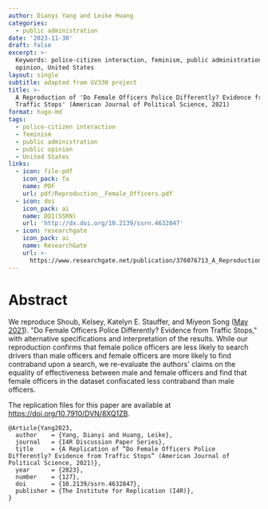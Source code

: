 ```yaml
---
author: Dianyi Yang and Leike Huang
categories:
  - public administration
date: '2023-11-30'
draft: false
excerpt: >-
  Keywords: police-citizen interaction, feminism, public administration, public
  opinion, United States
layout: single
subtitle: adapted from GV330 project
title: >-
  A Reproduction of 'Do Female Officers Police Differently? Evidence from
  Traffic Stops' (American Journal of Political Science, 2021)
format: hugo-md
tags:
  - police-citizen interaction
  - feminism
  - public administration
  - public opinion
  - United States
links:
  - icon: file-pdf
    icon_pack: fa
    name: PDF
    url: pdf/Reproduction__Female_Officers.pdf
  - icon: doi
    icon_pack: ai
    name: DOI(SSRN)
    url: 'http://dx.doi.org/10.2139/ssrn.4632847'
  - icon: researchgate
    icon_pack: ai
    name: ResearchGate
    url: >-
      https://www.researchgate.net/publication/376076713_A_Reproduction_of_Do_Female_Officers_Police_Differently_Evidence_from_Traffic_Stops_American_Journal_of_Political_Science_2021
---
```



# Abstract

We reproduce Shoub, Kelsey, Katelyn E. Stauffer, and Miyeon Song ([May 2021](https://doi.org/10.1111/ajps.12618)). "Do Female Officers Police Differently? Evidence from Traffic Stops," with alternative specifications and interpretation of the results. While our reproduction confirms that female police officers are less likely to search drivers than male officers and female officers are more likely to find contraband upon a search, we re-evaluate the authors' claims on the equality of effectiveness between male and female officers and find that female officers in the dataset confiscated less contraband than male officers.

The replication files for this paper are available at <https://doi.org/10.7910/DVN/8XQ1ZB>.

    @Article{Yang2023,
      author    = {Yang, Dianyi and Huang, Leike},
      journal   = {I4R Discussion Paper Series},
      title     = {A Replication of “Do Female Officers Police Differently? Evidence from Traffic Stops” (American Journal of Political Science, 2021)},
      year      = {2023},
      number    = {127},
      doi       = {10.2139/ssrn.4632847},
      publisher = {The Institute for Replication (I4R)},
    }
